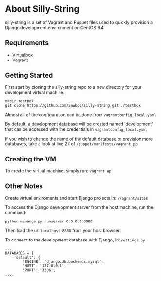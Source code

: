 About Silly-String
============

silly-string is a set of Vagrant and Puppet files used to quickly provision a Django development environment on CentOS 6.4

Requirements
----

* Virtualbox
* Vagrant

Getting Started
----

First start by cloning the silly-string repo to a new directory for your development virtual machine.

    mkdir testbox
    git clone https://github.com/Sawboo/silly-string.git ./testbox

Almost all of the configuration can be done from ``vagrantconfig_local.yaml``

By default, a development database will be created named 'development' that can be accessed with the credentials in ``vagrantconfig_local.yaml``

If you wish to change the name of the default database or prevision more databases, take a look at line 27 of ``/puppet/manifests/vagrant.pp``

Creating the VM
----

To create the virtual machine, simply run: ``vagrant up``


Other Notes
----

Create virtual enviroments and start Django projects in: ``/vagrant/sites``

To access the Django development server from the host machine, run the command:

    python manange.py runserver 0.0.0.0:8000

Then load the url ``localhost:8888`` from your host browser.

To connect to the development database with Django, in: ``settings.py``

    ...
    DATABASES = {
        'default': {
            'ENGINE': 'django.db.backends.mysql',
            'HOST': '127.0.0.1',
            'PORT': '3306',
    ....
